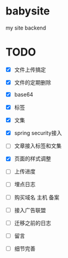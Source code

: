 # babysite
my site backend
# TODO

- [x]  文件上传搞定
- [x]  文件的定期删除
- [x]  base64 
- [x]  标签
- [x]  文集
- [x]  spring security接入
- [ ]  文章接入标签和文集
- [x]  页面的样式调整
- [ ]  上传进度
- [ ]  埋点日志
- [ ]  购买域名 主机 备案
- [ ]  接入广告联盟
- [ ]  迁移之前的日志
- [ ]  留言
- [ ]  细节完善




